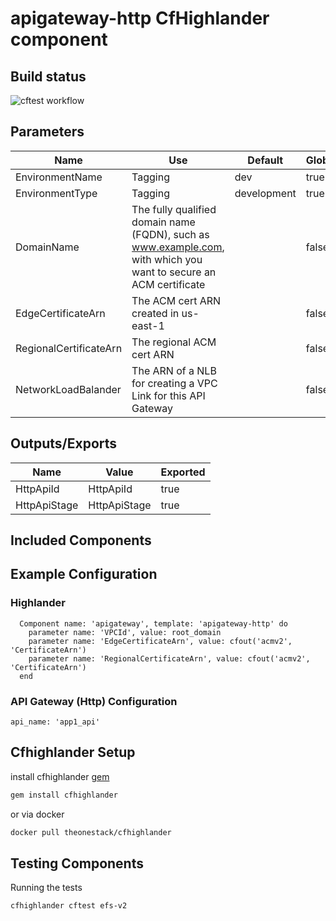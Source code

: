# apigateway-http CfHighlander component

## Build status
![cftest workflow](https://github.com/theonestack/hl-component-apigateway-http/actions/workflows/rspec.yaml/badge.svg)
## Parameters

| Name | Use | Default | Global | Type | Allowed Values |
| ---- | --- | ------- | ------ | ---- | -------------- |
| EnvironmentName | Tagging | dev | true | String
| EnvironmentType | Tagging | development | true | String | ['development','production']
| DomainName | The fully qualified domain name (FQDN), such as www.example.com, with which you want to secure an ACM certificate | | false | string
| EdgeCertificateArn | The ACM cert ARN created in us-east-1 | | false | String
| RegionalCertificateArn | The regional ACM cert ARN | | false | String
| NetworkLoadBalander | The ARN of a NLB for creating a VPC Link for this API Gateway | | false | String

## Outputs/Exports

| Name | Value | Exported |
| ---- | ----- | -------- |
| HttpApiId | HttpApiId | true
| HttpApiStage | HttpApiStage | true

## Included Components
<none>

## Example Configuration
### Highlander
```
  Component name: 'apigateway', template: 'apigateway-http' do
    parameter name: 'VPCId', value: root_domain
    parameter name: 'EdgeCertificateArn', value: cfout('acmv2', 'CertificateArn')
    parameter name: 'RegionalCertificateArn', value: cfout('acmv2', 'CertificateArn')
  end
```
### API Gateway (Http) Configuration
```
api_name: 'app1_api'

```
## Cfhighlander Setup

install cfhighlander [gem](https://github.com/theonestack/cfhighlander)

```bash
gem install cfhighlander
```

or via docker

```bash
docker pull theonestack/cfhighlander
```
## Testing Components

Running the tests

```bash
cfhighlander cftest efs-v2
```